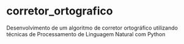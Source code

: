# corretor_ortografico
Desenvolvimento de um algoritmo de corretor ortográfico utilizando técnicas de Processamento de Linguagem Natural com Python
